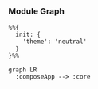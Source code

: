 ### Module Graph

```mermaid
%%{
  init: {
    'theme': 'neutral'
  }
}%%

graph LR
  :composeApp --> :core
```